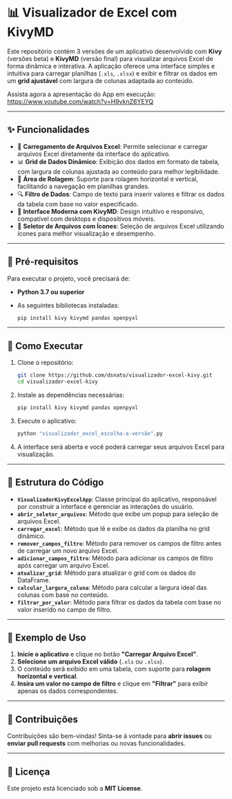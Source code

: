 # 📊 Visualizador de Excel com KivyMD

Este repositório contém 3 versões de um aplicativo desenvolvido com **Kivy** (versões beta) e **KivyMD** (versão final) para visualizar arquivos Excel de forma dinâmica e interativa. A aplicação oferece uma interface simples e intuitiva para carregar planilhas (`.xls`, `.xlsx`) e exibir e filtrar os dados em um **grid ajustável** com largura de colunas adaptada ao conteúdo.

Assista agora a apresentação do App em execução: https://www.youtube.com/watch?v=H9vknZ6YEYQ

---

## ✨ Funcionalidades

- 📂 **Carregamento de Arquivos Excel**: Permite selecionar e carregar arquivos Excel diretamente da interface do aplicativo.
- 📊 **Grid de Dados Dinâmico**: Exibição dos dados em formato de tabela, com largura de colunas ajustada ao conteúdo para melhor legibilidade.
- 🔄 **Área de Rolagem**: Suporte para rolagem horizontal e vertical, facilitando a navegação em planilhas grandes.
- 🔍 **Filtro de Dados**: Campo de texto para inserir valores e filtrar os dados da tabela com base no valor especificado.
- 🎨 **Interface Moderna com KivyMD**: Design intuitivo e responsivo, compatível com desktops e dispositivos móveis.
- 📁 **Seletor de Arquivos com Ícones**: Seleção de arquivos Excel utilizando ícones para melhor visualização e desempenho.

---

## 📌 Pré-requisitos

Para executar o projeto, você precisará de:

- **Python 3.7 ou superior**
- As seguintes bibliotecas instaladas:
  
  ```sh
  pip install kivy kivymd pandas openpyxl
  ```

---

## 🚀 Como Executar

1. Clone o repositório:
   ```sh
   git clone https://github.com/dsnato/visualizador-excel-kivy.git
   cd visualizador-excel-kivy
   ```
2. Instale as dependências necessárias:
   ```sh
   pip install kivy kivymd pandas openpyxl
   ```
3. Execute o aplicativo:
   ```sh
   python "visualizador_excel_escolha-a-versão".py
   ```
4. A interface será aberta e você poderá carregar seus arquivos Excel para visualização.

---

## 📂 Estrutura do Código

- **`VisualizadorKivyExcelApp`**: Classe principal do aplicativo, responsável por construir a interface e gerenciar as interações do usuário.
- **`abrir_seletor_arquivos`**: Método que exibe um popup para seleção de arquivos Excel.
- **`carregar_excel`**: Método que lê e exibe os dados da planilha no grid dinâmico.
- **`remover_campos_filtro`**: Método para remover os campos de filtro antes de carregar um novo arquivo Excel.
- **`adicionar_campos_filtro`**: Método para adicionar os campos de filtro após carregar um arquivo Excel.
- **`atualizar_grid`**: Método para atualizar o grid com os dados do DataFrame.
- **`calcular_largura_coluna`**: Método para calcular a largura ideal das colunas com base no conteúdo.
- **`filtrar_por_valor`**: Método para filtrar os dados da tabela com base no valor inserido no campo de filtro.

---

## 📖 Exemplo de Uso

1. **Inicie o aplicativo** e clique no botão **"Carregar Arquivo Excel"**.
2. **Selecione um arquivo Excel válido** (`.xls` ou `.xlsx`).
3. O conteúdo será exibido em uma tabela, com suporte para **rolagem horizontal e vertical**.
4. **Insira um valor no campo de filtro** e clique em **"Filtrar"** para exibir apenas os dados correspondentes.

---

## 🤝 Contribuições

Contribuições são bem-vindas! Sinta-se à vontade para **abrir issues** ou **enviar pull requests** com melhorias ou novas funcionalidades.

---

## 📜 Licença

Este projeto está licenciado sob a **MIT License**.

